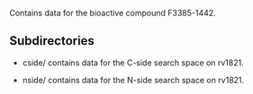 Contains data for the bioactive compound F3385-1442.

## Subdirectories

- cside/ contains data for the C-side search space on rv1821.

- nside/ contains data for the N-side search space on rv1821.

